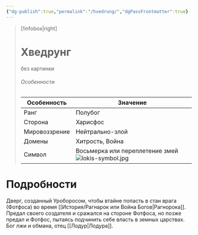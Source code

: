 ```yaml
---
{"dg-publish":true,"permalink":"/hvedrung/","dgPassFrontmatter":true}
---
```


> [!infobox|right]
> # Хведрунг
> без картинки
> ###### Особенности
> | Особенность | Значение |
> | ---- | ---- |
> | Ранг |Полубог |
> | Сторона | Харисфос|
> | Мировоззрение | Нейтрально-злой |
> | Домены |Хитрость, Война|
> |Символ| Восьмерка или переплетение змей ![lokis-symbol.jpg](/img/user/%D0%98%D0%B7%D0%BE%D0%B1%D1%80%D0%B0%D0%B6%D0%B5%D0%BD%D0%B8%D1%8F/lokis-symbol.jpg) |

# Подробности

Дверг, созданный Уроборосом, чтобы втайне попасть в стан врага (Фотфоса) во время [[История/Рагнарок или Война Богов\|Рагнорока]]. 
Предал своего создателя и сражался на стороне Фотфоса, но позже предал и Фотфос, пытаясь подчинить себе власть в земных царствах.
Бог лжи и обмана, отец [[Лодур\|Лодура]].